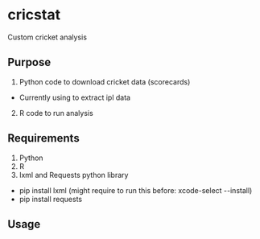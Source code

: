 # cricstat
Custom cricket analysis

## Purpose
1. Python code to download cricket data (scorecards)
  * Currently using to extract ipl data
2. R code to run analysis

## Requirements
1. Python
2. R
3. lxml and Requests python library
  * pip install lxml (might require to run this before: xcode-select --install) 
  * pip install requests

## Usage

